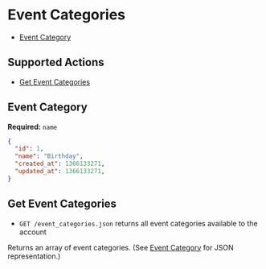 # Event Categories

* [Event Category](#event-category)

## Supported Actions

* [Get Event Categories](#get-event-categories)

## Event Category

**Required:** ```name```

```json
{
  "id": 1,
  "name": "Birthday",
  "created_at": 1366133271,
  "updated_at": 1366133271,
}
```

## Get Event Categories

* ```GET /event_categories.json``` returns all event categories available to the account

Returns an array of event categories. (See [Event Category](#event-category) for JSON representation.)

